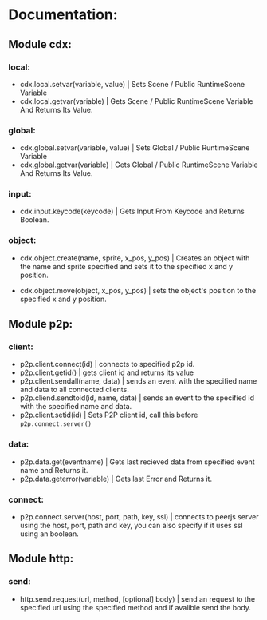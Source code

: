 # Documentation:

## Module cdx:

### local:
- cdx.local.setvar(variable, value) | Sets Scene / Public RuntimeScene Variable
- cdx.local.getvar(variable) | Gets Scene / Public RuntimeScene Variable And Returns Its Value.


### global:
- cdx.global.setvar(variable, value) | Sets Global / Public RuntimeScene Variable
- cdx.global.getvar(variable) | Gets Global / Public RuntimeScene Variable And Returns Its Value.

### input:
- cdx.input.keycode(keycode) | Gets Input From Keycode and Returns Boolean.

### object:
- cdx.object.create(name, sprite, x_pos, y_pos) | Creates an object with the name and sprite specified and sets it to the specified x and y position.

- cdx.object.move(object, x_pos, y_pos) | sets the object's position to the specified x and y position.

## Module p2p:

### client:
- p2p.client.connect(id) | connects to specified p2p id.
- p2p.client.getid() | gets client id and returns its value
- p2p.client.sendall(name, data) | sends an event with the specified name and data to all connected clients.
- p2p.cliend.sendtoid(id, name, data) | sends an event to the specified id with the specified name and data.
- p2p.client.setid(id) | Sets P2P client id, call this before `p2p.connect.server()`

### data:
- p2p.data.get(eventname) | Gets last recieved data from specified event name and Returns it.
- p2p.data.geterror(variable) | Gets last Error and Returns it.

### connect:
- p2p.connect.server(host, port, path, key, ssl) | connects to peerjs server using the host, port, path and key, you can also specify if it uses ssl using an boolean.

## Module http:

### send:

- http.send.request(url, method, [optional] body) | send an request to the specified url using the specified method and if avalible send the body.